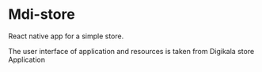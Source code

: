# Mdi-store
React native app for a simple store.

The user interface of application and resources is taken from Digikala store Application
